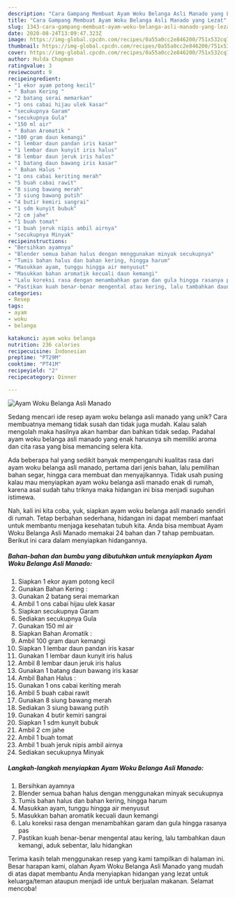 ```yaml
---
description: "Cara Gampang Membuat Ayam Woku Belanga Asli Manado yang Lezat"
title: "Cara Gampang Membuat Ayam Woku Belanga Asli Manado yang Lezat"
slug: 1343-cara-gampang-membuat-ayam-woku-belanga-asli-manado-yang-lezat
date: 2020-08-24T13:09:47.323Z
image: https://img-global.cpcdn.com/recipes/0a55a0cc2e846200/751x532cq70/ayam-woku-belanga-asli-manado-foto-resep-utama.jpg
thumbnail: https://img-global.cpcdn.com/recipes/0a55a0cc2e846200/751x532cq70/ayam-woku-belanga-asli-manado-foto-resep-utama.jpg
cover: https://img-global.cpcdn.com/recipes/0a55a0cc2e846200/751x532cq70/ayam-woku-belanga-asli-manado-foto-resep-utama.jpg
author: Hulda Chapman
ratingvalue: 3
reviewcount: 9
recipeingredient:
- "1 ekor ayam potong kecil"
- " Bahan Kering "
- "2 batang serai memarkan"
- "1 ons cabai hijau ulek kasar"
- "secukupnya Garam"
- "secukupnya Gula"
- "150 ml air"
- " Bahan Aromatik "
- "100 gram daun kemangi"
- "1 lembar daun pandan iris kasar"
- "1 lembar daun kunyit iris halus"
- "8 lembar daun jeruk iris halus"
- "1 batang daun bawang iris kasar"
- " Bahan Halus "
- "1 ons cabai keriting merah"
- "5 buah cabai rawit"
- "8 siung bawang merah"
- "3 siung bawang putih"
- "4 butir kemiri sangrai"
- "1 sdm kunyit bubuk"
- "2 cm jahe"
- "1 buah tomat"
- "1 buah jeruk nipis ambil airnya"
- "secukupnya Minyak"
recipeinstructions:
- "Bersihkan ayamnya"
- "Blender semua bahan halus dengan menggunakan minyak secukupnya"
- "Tumis bahan halus dan bahan kering, hingga harum"
- "Masukkan ayam, tunggu hingga air menyusut"
- "Masukkan bahan aromatik kecuali daun kemangi"
- "Lalu koreksi rasa dengan menambahkan garam dan gula hingga rasanya pas"
- "Pastikan kuah benar-benar mengental atau kering, lalu tambahkan daun kemangi, aduk sebentar, lalu hidangkan"
categories:
- Resep
tags:
- ayam
- woku
- belanga

katakunci: ayam woku belanga 
nutrition: 236 calories
recipecuisine: Indonesian
preptime: "PT29M"
cooktime: "PT41M"
recipeyield: "2"
recipecategory: Dinner

---
```



![Ayam Woku Belanga Asli Manado](https://img-global.cpcdn.com/recipes/0a55a0cc2e846200/751x532cq70/ayam-woku-belanga-asli-manado-foto-resep-utama.jpg)

Sedang mencari ide resep ayam woku belanga asli manado yang unik? Cara membuatnya memang tidak susah dan tidak juga mudah. Kalau salah mengolah maka hasilnya akan hambar dan bahkan tidak sedap. Padahal ayam woku belanga asli manado yang enak harusnya sih memiliki aroma dan cita rasa yang bisa memancing selera kita.

Ada beberapa hal yang sedikit banyak mempengaruhi kualitas rasa dari ayam woku belanga asli manado, pertama dari jenis bahan, lalu pemilihan bahan segar, hingga cara membuat dan menyajikannya. Tidak usah pusing kalau mau menyiapkan ayam woku belanga asli manado enak di rumah, karena asal sudah tahu triknya maka hidangan ini bisa menjadi suguhan istimewa.




Nah, kali ini kita coba, yuk, siapkan ayam woku belanga asli manado sendiri di rumah. Tetap berbahan sederhana, hidangan ini dapat memberi manfaat untuk membantu menjaga kesehatan tubuh kita. Anda bisa membuat Ayam Woku Belanga Asli Manado memakai 24 bahan dan 7 tahap pembuatan. Berikut ini cara dalam menyiapkan hidangannya.

<!--inarticleads1-->

##### Bahan-bahan dan bumbu yang dibutuhkan untuk menyiapkan Ayam Woku Belanga Asli Manado:

1. Siapkan 1 ekor ayam potong kecil
1. Gunakan  Bahan Kering :
1. Gunakan 2 batang serai memarkan
1. Ambil 1 ons cabai hijau ulek kasar
1. Siapkan secukupnya Garam
1. Sediakan secukupnya Gula
1. Gunakan 150 ml air
1. Siapkan  Bahan Aromatik :
1. Ambil 100 gram daun kemangi
1. Siapkan 1 lembar daun pandan iris kasar
1. Gunakan 1 lembar daun kunyit iris halus
1. Ambil 8 lembar daun jeruk iris halus
1. Gunakan 1 batang daun bawang iris kasar
1. Ambil  Bahan Halus :
1. Gunakan 1 ons cabai keriting merah
1. Ambil 5 buah cabai rawit
1. Gunakan 8 siung bawang merah
1. Sediakan 3 siung bawang putih
1. Gunakan 4 butir kemiri sangrai
1. Siapkan 1 sdm kunyit bubuk
1. Ambil 2 cm jahe
1. Ambil 1 buah tomat
1. Ambil 1 buah jeruk nipis ambil airnya
1. Sediakan secukupnya Minyak




<!--inarticleads2-->

##### Langkah-langkah menyiapkan Ayam Woku Belanga Asli Manado:

1. Bersihkan ayamnya
1. Blender semua bahan halus dengan menggunakan minyak secukupnya
1. Tumis bahan halus dan bahan kering, hingga harum
1. Masukkan ayam, tunggu hingga air menyusut
1. Masukkan bahan aromatik kecuali daun kemangi
1. Lalu koreksi rasa dengan menambahkan garam dan gula hingga rasanya pas
1. Pastikan kuah benar-benar mengental atau kering, lalu tambahkan daun kemangi, aduk sebentar, lalu hidangkan




Terima kasih telah menggunakan resep yang kami tampilkan di halaman ini. Besar harapan kami, olahan Ayam Woku Belanga Asli Manado yang mudah di atas dapat membantu Anda menyiapkan hidangan yang lezat untuk keluarga/teman ataupun menjadi ide untuk berjualan makanan. Selamat mencoba!
